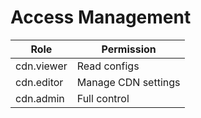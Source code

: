 # Access Management

| Role | Permission |
|---|---|
cdn.viewer | Read configs  
cdn.editor | Manage CDN settings  
cdn.admin | Full control  
